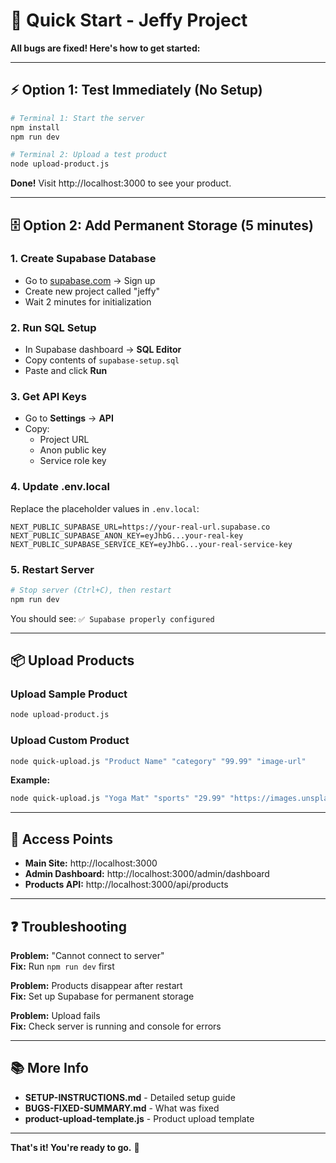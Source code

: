 # 🚀 Quick Start - Jeffy Project

**All bugs are fixed! Here's how to get started:**

---

## ⚡ Option 1: Test Immediately (No Setup)

```bash
# Terminal 1: Start the server
npm install
npm run dev

# Terminal 2: Upload a test product
node upload-product.js
```

**Done!** Visit http://localhost:3000 to see your product.

---

## 🗄️ Option 2: Add Permanent Storage (5 minutes)

### 1. Create Supabase Database
- Go to [supabase.com](https://supabase.com) → Sign up
- Create new project called "jeffy"
- Wait 2 minutes for initialization

### 2. Run SQL Setup
- In Supabase dashboard → **SQL Editor**
- Copy contents of `supabase-setup.sql`
- Paste and click **Run**

### 3. Get API Keys
- Go to **Settings** → **API**
- Copy:
  - Project URL
  - Anon public key
  - Service role key

### 4. Update .env.local
Replace the placeholder values in `.env.local`:

```env
NEXT_PUBLIC_SUPABASE_URL=https://your-real-url.supabase.co
NEXT_PUBLIC_SUPABASE_ANON_KEY=eyJhbG...your-real-key
NEXT_PUBLIC_SUPABASE_SERVICE_KEY=eyJhbG...your-real-service-key
```

### 5. Restart Server
```bash
# Stop server (Ctrl+C), then restart
npm run dev
```

You should see: `✅ Supabase properly configured`

---

## 📦 Upload Products

### Upload Sample Product
```bash
node upload-product.js
```

### Upload Custom Product
```bash
node quick-upload.js "Product Name" "category" "99.99" "image-url"
```

**Example:**
```bash
node quick-upload.js "Yoga Mat" "sports" "29.99" "https://images.unsplash.com/photo-1544367567-0f2fcb009e0b?w=800"
```

---

## 📱 Access Points

- **Main Site:** http://localhost:3000
- **Admin Dashboard:** http://localhost:3000/admin/dashboard
- **Products API:** http://localhost:3000/api/products

---

## ❓ Troubleshooting

**Problem:** "Cannot connect to server"  
**Fix:** Run `npm run dev` first

**Problem:** Products disappear after restart  
**Fix:** Set up Supabase for permanent storage

**Problem:** Upload fails  
**Fix:** Check server is running and console for errors

---

## 📚 More Info

- **SETUP-INSTRUCTIONS.md** - Detailed setup guide
- **BUGS-FIXED-SUMMARY.md** - What was fixed
- **product-upload-template.js** - Product upload template

---

**That's it! You're ready to go.** 🎉
